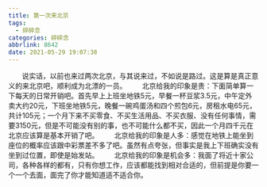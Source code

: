 ```yaml
---
title: 第一次来北京
tags:
  - 碎碎念
categories: 碎碎念
abbrlink: 8642
date: 2021-05-29 19:07:38
---
```

&nbsp;&nbsp;&nbsp;&nbsp;&nbsp;&nbsp;&nbsp;说实话，以前也来过两次北京，与其说来过，不如说是路过。这是算是真正意义的来北京吧，顺利成为北漂的一员。
&nbsp;&nbsp;&nbsp;&nbsp;&nbsp;&nbsp;&nbsp;北京给我的印象是贵：下面简单算一下每天的日常开销吧。首先早上上班坐地铁5元，早餐一杯豆浆3.5元，中午定外卖大约20元，下班坐地铁5元，晚餐一碗鸡蛋汤和四个煎包6元，房租水电65元，共计105元；一个月下来不买零食、不买生活用品、不买衣服、没有任何事情，需要3150元，但是不可能没有别的事，也不可能什么都不买，因此一个月四千元在北京应该算是基本开销了吧。
&nbsp;&nbsp;&nbsp;&nbsp;&nbsp;&nbsp;&nbsp;北京给我的印象是人多：感觉在地铁上能坐到座位的概率应该跟中彩票差不多了吧。虽然有点夸张，但事实是我上下班确实没有坐到过位置，即使是始发站。
&nbsp;&nbsp;&nbsp;&nbsp;&nbsp;&nbsp;&nbsp;北京给我的印象是机会多：我面了将近十家公司，各种各样的都有，只有你想工作，应该都能找到相对合适的，但前提是你要一个一个去面，面完了你才能知道适不适合你。
